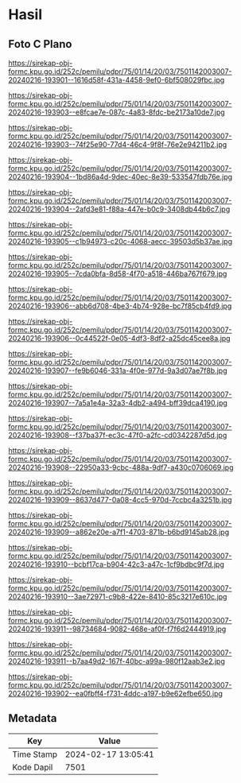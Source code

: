 # Hasil

## Foto C Plano

https://sirekap-obj-formc.kpu.go.id/252c/pemilu/pdpr/75/01/14/20/03/7501142003007-20240216-193901--1616d58f-431a-4458-9ef0-6bf508029fbc.jpg

https://sirekap-obj-formc.kpu.go.id/252c/pemilu/pdpr/75/01/14/20/03/7501142003007-20240216-193903--e8fcae7e-087c-4a83-8fdc-be2173a10de7.jpg

https://sirekap-obj-formc.kpu.go.id/252c/pemilu/pdpr/75/01/14/20/03/7501142003007-20240216-193903--74f25e90-77d4-46c4-9f8f-76e2e94211b2.jpg

https://sirekap-obj-formc.kpu.go.id/252c/pemilu/pdpr/75/01/14/20/03/7501142003007-20240216-193904--1bd86a4d-9dec-40ec-8e39-533547fdb76e.jpg

https://sirekap-obj-formc.kpu.go.id/252c/pemilu/pdpr/75/01/14/20/03/7501142003007-20240216-193904--2afd3e81-f88a-447e-b0c9-3408db44b6c7.jpg

https://sirekap-obj-formc.kpu.go.id/252c/pemilu/pdpr/75/01/14/20/03/7501142003007-20240216-193905--c1b94973-c20c-4068-aecc-39503d5b37ae.jpg

https://sirekap-obj-formc.kpu.go.id/252c/pemilu/pdpr/75/01/14/20/03/7501142003007-20240216-193905--7cda0bfa-8d58-4f70-a518-446ba767f679.jpg

https://sirekap-obj-formc.kpu.go.id/252c/pemilu/pdpr/75/01/14/20/03/7501142003007-20240216-193906--abb6d708-4be3-4b74-928e-bc7f85cb4fd9.jpg

https://sirekap-obj-formc.kpu.go.id/252c/pemilu/pdpr/75/01/14/20/03/7501142003007-20240216-193906--0c44522f-0e05-4df3-8df2-a25dc45cee8a.jpg

https://sirekap-obj-formc.kpu.go.id/252c/pemilu/pdpr/75/01/14/20/03/7501142003007-20240216-193907--fe9b6046-331a-4f0e-977d-9a3d07ae7f8b.jpg

https://sirekap-obj-formc.kpu.go.id/252c/pemilu/pdpr/75/01/14/20/03/7501142003007-20240216-193907--7a5a1e4a-32a3-4db2-a494-bff39dca4190.jpg

https://sirekap-obj-formc.kpu.go.id/252c/pemilu/pdpr/75/01/14/20/03/7501142003007-20240216-193908--f37ba37f-ec3c-47f0-a2fc-cd0342287d5d.jpg

https://sirekap-obj-formc.kpu.go.id/252c/pemilu/pdpr/75/01/14/20/03/7501142003007-20240216-193908--22950a33-9cbc-488a-9df7-a430c0706069.jpg

https://sirekap-obj-formc.kpu.go.id/252c/pemilu/pdpr/75/01/14/20/03/7501142003007-20240216-193909--8637d477-0a08-4cc5-970d-7ccbc4a3251b.jpg

https://sirekap-obj-formc.kpu.go.id/252c/pemilu/pdpr/75/01/14/20/03/7501142003007-20240216-193909--a862e20e-a7f1-4703-871b-b6bd9145ab28.jpg

https://sirekap-obj-formc.kpu.go.id/252c/pemilu/pdpr/75/01/14/20/03/7501142003007-20240216-193910--bcbf17ca-b904-42c3-a47c-1cf9bdbc9f7d.jpg

https://sirekap-obj-formc.kpu.go.id/252c/pemilu/pdpr/75/01/14/20/03/7501142003007-20240216-193910--3ae72971-c9b8-422e-8410-85c3217e610c.jpg

https://sirekap-obj-formc.kpu.go.id/252c/pemilu/pdpr/75/01/14/20/03/7501142003007-20240216-193911--98734684-9082-468e-af0f-f7f6d2444919.jpg

https://sirekap-obj-formc.kpu.go.id/252c/pemilu/pdpr/75/01/14/20/03/7501142003007-20240216-193911--b7aa49d2-167f-40bc-a99a-980f12aab3e2.jpg

https://sirekap-obj-formc.kpu.go.id/252c/pemilu/pdpr/75/01/14/20/03/7501142003007-20240216-193902--ea0fbff4-f731-4ddc-a197-b9e62efbe650.jpg


## Metadata

| Key        | Value               |
| ---------- | ------------------- |
| Time Stamp | 2024-02-17 13:05:41 |
| Kode Dapil | 7501                |



